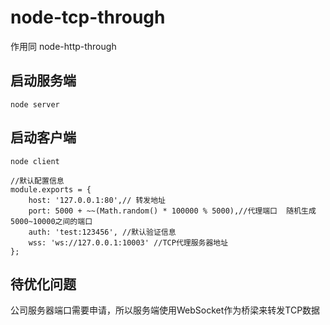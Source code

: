 # node-tcp-through

作用同 node-http-through

## 启动服务端

```
node server
```

## 启动客户端

```
node client

```

```
//默认配置信息
module.exports = {
    host: '127.0.0.1:80',// 转发地址
    port: 5000 + ~~(Math.random() * 100000 % 5000),//代理端口  随机生成5000~10000之间的端口
    auth: 'test:123456', //默认验证信息
    wss: 'ws://127.0.0.1:10003' //TCP代理服务器地址
};
```

## 待优化问题

公司服务器端口需要申请，所以服务端使用WebSocket作为桥梁来转发TCP数据

